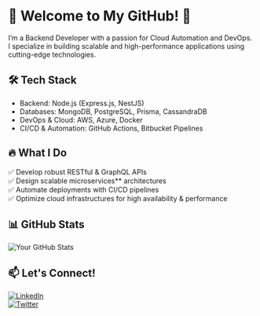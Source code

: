 # 🚀 Welcome to My GitHub! 👋  

I’m a Backend Developer with a passion for Cloud Automation and DevOps.  
I specialize in building scalable and high-performance applications using cutting-edge technologies.  

## 🛠️ Tech Stack  
- Backend: Node.js (Express.js, NestJS)  
- Databases: MongoDB, PostgreSQL, Prisma, CassandraDB 
- DevOps & Cloud: AWS, Azure, Docker  
- CI/CD & Automation: GitHub Actions, Bitbucket Pipelines  

## 🔥 What I Do  
✅ Develop robust RESTful & GraphQL APIs  
✅ Design scalable microservices** architectures  
✅ Automate deployments with CI/CD pipelines  
✅ Optimize cloud infrastructures for high availability & performance  

## 📊 GitHub Stats  
  ![Your GitHub Stats](https://github-readme-stats.vercel.app/api?username=Olu-wafemi&show_icons=true&theme=radical)  

## 📫 Let's Connect!  
[![LinkedIn](https://img.shields.io/badge/LinkedIn-%230077B5.svg?style=for-the-badge&logo=linkedin&logoColor=white)](https://linkedin.com/in/effemm)  
[![Twitter](https://img.shields.io/badge/Twitter-%231DA1F2.svg?style=for-the-badge&logo=twitter&logoColor=white)](https://twitter.com/_EffEmm)  



